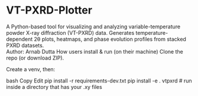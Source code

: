 # VT-PXRD-Plotter
A Python-based tool for visualizing and analyzing variable-temperature powder X-ray diffraction (VT-PXRD) data. Generates temperature-dependent 2θ plots, heatmaps, and phase evolution profiles from stacked PXRD datasets.
<br>
Author: Arnab Dutta
How users install & run (on their machine)
Clone the repo (or download ZIP).

Create a venv, then:

bash
Copy
Edit
pip install -r requirements-dev.txt
pip install -e .
vtpxrd    # run inside a directory that has your .xy files
